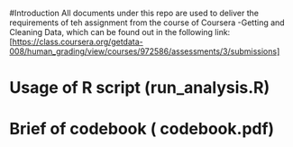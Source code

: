#Introduction
  All documents under this repo are used to deliver the requirements of teh assignment from the course of Coursera -Getting and Cleaning Data, which can be found out in the following link:
  [https://class.coursera.org/getdata-008/human_grading/view/courses/972586/assessments/3/submissions]
# Usage of R script (run_analysis.R)
# Brief of codebook ( codebook.pdf)
